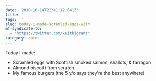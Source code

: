 ```yaml
---
date: '2018-10-14T22:41:12.641Z'
title: ''
tags: ''
slug: today-i-made-scramled-eggs-with
mf-syndicate-to:
  - 'https://twitter.com/keithjgrant'
category: notes
---
```

Today I made:

* Scramled eggs with Scottish smoked salmon, shallots, &amp; tarragon
* Almond biscotti from scratch
* My famous burgers (the 5 y/o says they&#39;re the best anywhere)

